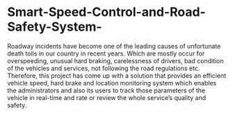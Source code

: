 # Smart-Speed-Control-and-Road-Safety-System-
Roadway incidents have become one of the leading causes of unfortunate death tolls in our country in recent years. Which are mostly occur for overspeeding, unusual hard braking, carelessness of drivers, bad condition of the vehicles and services, not following the road regulations etc. Therefore, this project has come up with a solution that provides an efficient vehicle speed, hard brake and location monitoring system which enables the administrators and also its users to track those parameters of the vehicle in real-time and rate or review the whole service’s quality and safety. 
